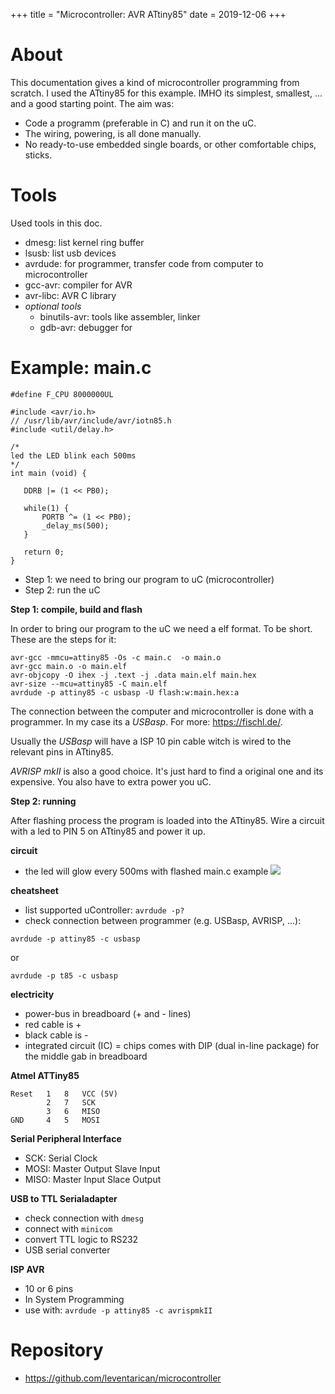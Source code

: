 +++
title = "Microcontroller: AVR ATtiny85"
date = 2019-12-06
+++

# About
This documentation gives a kind of microcontroller programming from scratch.
I used the ATtiny85 for this example. IMHO its simplest, smallest, ... and a good starting point.
The aim was: 
* Code a programm (preferable in C) and run it on the uC. 
* The wiring, powering, is all done manually. 
* No ready-to-use embedded single boards, or other comfortable chips, sticks.

# Tools
Used tools in this doc.
* dmesg: list kernel ring buffer
* lsusb: list usb devices
* avrdude: for programmer, transfer code from computer to microcontroller
* gcc-avr: compiler for AVR
* avr-libc: AVR C library
* _optional tools_
    * binutils-avr: tools like assembler, linker
    * gdb-avr: debugger for 

# Example: main.c

```
#define F_CPU 8000000UL

#include <avr/io.h>
// /usr/lib/avr/include/avr/iotn85.h
#include <util/delay.h>

/*
led the LED blink each 500ms
*/
int main (void) {

   DDRB |= (1 << PB0);

   while(1) {
       PORTB ^= (1 << PB0);
       _delay_ms(500);
   }

   return 0;
}
```

* Step 1: we need to bring our program to uC (microcontroller)
* Step 2: run the uC

__Step 1: compile, build and flash__

In order to bring our program to the uC we need a elf format. To be short. These are the steps for it: 
```
avr-gcc -mmcu=attiny85 -Os -c main.c  -o main.o
avr-gcc main.o -o main.elf
avr-objcopy -O ihex -j .text -j .data main.elf main.hex
avr-size --mcu=attiny85 -C main.elf 
avrdude -p attiny85 -c usbasp -U flash:w:main.hex:a
``` 

The connection between the computer and microcontroller is done with a programmer. In my case its a _USBasp_. For more: https://fischl.de/.

Usually the _USBasp_ will have a ISP 10 pin cable witch is wired to the relevant pins in ATtiny85.

_AVRISP mkII_ is also a good choice. It's just hard to find a original one and its expensive. You also have to extra power you uC.

__Step 2: running__

After flashing process the program is loaded into the ATtiny85. Wire a circuit with a led to PIN 5 on ATtiny85 and power it up.

__circuit__
* the led will glow every 500ms with flashed main.c example
![](../main-sketch.png)

__cheatsheet__
* list supported uController: `avrdude -p?`
* check connection between programmer (e.g. USBasp, AVRISP, ...): 
```
avrdude -p attiny85 -c usbasp
```
or 
```
avrdude -p t85 -c usbasp
```

__electricity__
* power-bus in breadboard (+ and - lines)
* red cable is +
* black cable is -
* integrated circuit (IC) = chips comes with DIP (dual in-line package) for the middle gab in breadboard

__Atmel ATTiny85__

```
Reset   1   8   VCC (5V)
		2	7	SCK
		3	6	MISO
GND		4	5	MOSI
```

__Serial Peripheral Interface__
* SCK: Serial Clock
* MOSI: Master Output Slave Input
* MISO: Master Input Slace Output

__USB to TTL Serialadapter__
* check connection with `dmesg`
* connect with `minicom`
* convert TTL logic to RS232
* USB serial converter

__ISP AVR__
* 10 or 6 pins
* In System Programming
* use with: `avrdude -p attiny85 -c avrispmkII`

# Repository
* https://github.com/leventarican/microcontroller
